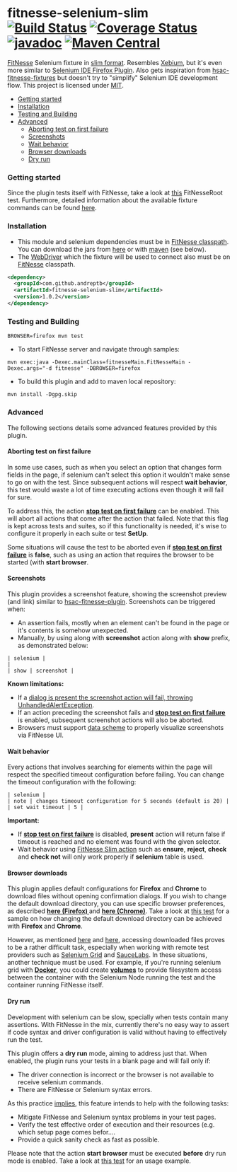 fitnesse-selenium-slim [![Build Status](https://travis-ci.org/andreptb/fitnesse-selenium-slim.svg?branch=master)](https://travis-ci.org/andreptb/fitnesse-selenium-slim) [![Coverage Status](https://coveralls.io/repos/andreptb/fitnesse-selenium-slim/badge.svg?branch=master)](https://coveralls.io/r/andreptb/fitnesse-selenium-slim?branch=master) [![javadoc](http://javadoc-badge.appspot.com/com.github.andreptb/fitnesse-selenium-slim.svg?label=javadoc)](http://andreptb.github.io/fitnesse-selenium-slim/apidocs/index.html) [![Maven  Central](https://img.shields.io/maven-central/v/com.github.andreptb/fitnesse-selenium-slim.svg)](https://maven-badges.herokuapp.com/maven-central/com.github.andreptb/fitnesse-selenium-slim/)
==============


[FitNesse](https://github.com/unclebob/fitnesse) Selenium fixture in [slim format](http://www.fitnesse.org/FitNesse.UserGuide.WritingAcceptanceTests.SliM). Resembles [Xebium](http://xebia.github.io/Xebium/), but it&apos;s even more similar to [Selenium IDE Firefox Plugin](http://www.seleniumhq.org/projects/ide/). Also gets inspiration from [hsac-fitnesse-fixtures](https://github.com/fhoeben/hsac-fitnesse-fixtures) but doesn&apos;t try to &quot;simplify&quot; Selenium IDE development flow. This project is licensed under [MIT](LICENSE).

* [Getting started](#getting-started)
* [Installation](#installation)
* [Testing and Building](#testing-and-building)
* [Advanced](#advanced)
  * [Aborting test on first failure](#aborting-test-on-first-failure)
  * [Screenshots](#screenshots)
  * [Wait behavior](#wait-behavior)
  * [Browser downloads](#browser-downloads)
  * [Dry run](#dry-run)



###  Getting started

Since the plugin tests itself with FitNesse, take a look at [this](fitnesse/FitNesseRoot/FitNesseSeleniumSlim/BasicUsageSample/content.txt) FitNesseRoot test. Furthermore, detailed information about the available fixture commands can be found  [here](http://andreptb.github.io/fitnesse-selenium-slim/apidocs/com/github/andreptb/fitnesse/SeleniumFixture.html#startBrowser-java.lang.String-).

### Installation

* This module and selenium dependencies must be in [FitNesse classpath](http://www.fitnesse.org/FitNesse.FullReferenceGuide.UserGuide.WritingAcceptanceTests.ClassPath). You can download the jars from [here](http://repo1.maven.org/maven2/com/github/andreptb/fitnesse-selenium-slim/) or with [maven](https://github.com/lvonk/fitnesse-maven-classpath) (see below).
* The [WebDriver](http://www.seleniumhq.org/projects/webdriver/) which the fixture will be used to connect also must be on [FitNesse](https://github.com/unclebob/fitnesse) classpath.

```xml
<dependency>
  <groupId>com.github.andreptb</groupId>
  <artifactId>fitnesse-selenium-slim</artifactId>
  <version>1.0.2</version>
</dependency>
```

### Testing and Building
```
BROWSER=firefox mvn test
```

* To start FitNesse server and navigate through samples:

```
mvn exec:java -Dexec.mainClass=fitnesseMain.FitNesseMain -Dexec.args="-d fitnesse" -DBROWSER=firefox
```

* To build this plugin and add to maven local repository:

```
mvn install -Dgpg.skip
```

### Advanced

The following sections details some advanced features provided by this plugin.

#### Aborting test on first failure

In some use cases, such as when you select an option that changes form fields in the page, if selenium can't select this option it wouldn't make sense to go on with the test.
Since subsequent actions will respect **wait behavior**, this test would waste a lot of time executing actions even though it will fail for sure.

To address this, the action **[stop test on first failure](http://andreptb.github.io/fitnesse-selenium-slim/apidocs/com/github/andreptb/fitnesse/SeleniumFixture.html#stopTestOnFirstFailure-java.lang.String-)** can be enabled. This will abort all actions that come after the action that failed. Note that this flag is kept across tests and suites, so if this functionality is needed, it's wise to configure it properly in each suite or test **SetUp**.

Some situations will cause the test to be aborted even if **[stop test on first failure](http://andreptb.github.io/fitnesse-selenium-slim/apidocs/com/github/andreptb/fitnesse/SeleniumFixture.html#stopTestOnFirstFailure-java.lang.String-)** is **false**, such as using an action that requires the browser to be started (with **start browser**.

#### Screenshots

This plugin provides a screenshot feature, showing the screenshot preview (and link) similar to [hsac-fitnesse-plugin](https://github.com/fhoeben/hsac-fitnesse-plugin). Screenshots can be triggered when:

* An assertion fails, mostly when an element can't be found in the page or it's contents is somehow unexpected.
* Manually, by using along with **screenshot** action along with **show** prefix, as demonstrated below:

```
| selenium |
|
| show | screenshot |
```

**Known limitations:**

* If a [dialog is present the screenshot action will fail, throwing UnhandledAlertException](https://code.google.com/p/selenium/issues/detail?id=4412).
* If an action preceding the screenshot fails and **[stop test on first failure](http://andreptb.github.io/fitnesse-selenium-slim/apidocs/com/github/andreptb/fitnesse/SeleniumFixture.html#stopTestOnFirstFailure-java.lang.String-)** is enabled, subsequent screenshot actions will also be aborted.  
* Browsers must support [data scheme](https://en.wikipedia.org/wiki/Data_URI_scheme) to properly visualize screenshots via FitNesse UI.

#### Wait behavior

Every actions that involves searching for elements within the page will respect the specified timeout configuration before failing. You can change the timeout configuration with the following:

```
| selenium |
| note | changes timeout configuration for 5 seconds (default is 20) |
| set wait timeout | 5 |
```

**Important:**
* If **[stop test on first failure](http://andreptb.github.io/fitnesse-selenium-slim/apidocs/com/github/andreptb/fitnesse/SeleniumFixture.html#stopTestOnFirstFailure-java.lang.String-)** is disabled, **present** action will return false if timeout is reached and no element was found with the given selector.
* Wait behavior using [FitNesse Slim action](http://www.fitnesse.org/FitNesse.FullReferenceGuide.UserGuide.WritingAcceptanceTests.SliM.ScriptTable) such as **ensure**, **reject**, **check** and **check not** will only work properly if **selenium** table is used.

#### Browser downloads

This plugin applies default configurations for **Firefox** and **Chrome** to download files without opening confirmation dialogs.
If you wish to change the default download directory, you can use specific browser preferences, as described **[here (Firefox) ](http://stackoverflow.com/questions/25240468/change-firefox-default-download-settings-within-selenium)** and **[here (Chrome)](http://stackoverflow.com/questions/23530399/chrome-web-driver-download-files)**. Take a look at [this test](fitnesse/FitNesseRoot/FitNesseSeleniumSlim/SeleniumFixtureTests/ManualTests/DownloadFileTest/content.txt) for a sample on how changing the default download directory can be achieved with **Firefox** and **Chrome**.

However, as mentioned [here](http://stackoverflow.com/questions/12002324/waiting-for-file-to-download-on-selenium-grid) and [here](https://blog.codecentric.de/en/2010/07/file-downloads-with-selenium-mission-impossible/), accessing downloaded files proves to be a rather difficult task, especially when working with remote test providers such as [Selenium Grid](http://www.seleniumhq.org/projects/grid/) and [SauceLabs](https://saucelabs.com/). In these situations, another technique must be used. For example, if you're running selenium grid with **[Docker](https://www.docker.com/)**, you could create **[volumes](https://docs.docker.com/userguide/dockervolumes/)** to provide filesystem access between the container with the Selenium Node running the test and the container running FitNesse itself.

#### Dry run

Development with selenium can be slow, specially when tests contain many assertions. With FitNesse in the mix, currently there's no easy way to assert if code syntax and driver configuration is valid without having to effectively run the test.

This plugin offers a **dry run** mode, aiming to address just that. When enabled, the plugin runs your tests in a blank page and will fail only if:
  * The driver connection is incorrect or the browser is not available to receive selenium commands.
  * There are FitNesse or Selenium syntax errors.

As this practice [implies](https://en.wikipedia.org/wiki/Dry_run_(testing)), this feature intends to help with the following tasks:
  * Mitigate FitNesse and Selenium syntax problems in your test pages.
  * Verify the test effective order of execution and their resources (e.g. which setup page comes befor....
  * Provide a quick sanity check as fast as possible.

Please note that the action **start browser** must be executed **before** dry run mode is enabled. Take a look at [this test](fitnesse/FitNesseRoot/FitNesseSeleniumSlim/SeleniumFixtureTests/ManualTests/DryRunTest/content.txt) for an usage example.
